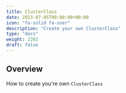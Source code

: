 ```yaml
---
title: ClusterClass
date: 2023-07-05T00:00:00+00:00
icon: "fa-solid fa-user"
description: "Create your own ClusterClass"
type: "docs"
weight: 2202
draft: false
---
```


## Overview

How to create you're own `ClusterClass`
